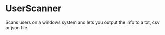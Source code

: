 # UserScanner
 Scans users on a windows system and lets you output the info to a txt, csv or json file.
